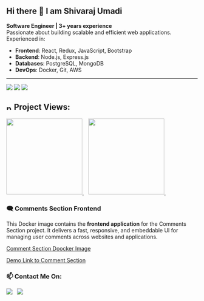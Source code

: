 Hi there 👋 I am Shivaraj Umadi
---
**Software Engineer | 3+ years experience**  
Passionate about building scalable and efficient web applications. Experienced in: 
- **Frontend**: React, Redux, JavaScript, Bootstrap  
- **Backend**: Node.js, Express.js  
- **Databases**: PostgreSQL, MongoDB  
- **DevOps**: Docker, Git, AWS  

--- 
<img src="https://skillicons.dev/icons?i=react,redux,js,nextjs,html,css,bootstrap,webpack">
<img src="https://skillicons.dev/icons?i=git,vim,nodejs,github,npm">
<img src="https://skillicons.dev/icons?i=flask,postgres,prisma,postman,docker,kubernetes">

## <img width="15" height="15" src="https://img.icons8.com/fluency/15/project-management--v1.png" alt="project-management--v1"/> Project Views:
<a href='https://github.com/shivau1208/Todo' alt='' >
  <img src='https://github.com/shivau1208/S-ToDo/assets/102743170/ce078b10-8294-475e-8f71-97bbeffdf80d' width='200' />
</a>&nbsp;&nbsp;
<a href='https://github.com/shivau1208/buymybeer' alt='' >
  <img src='https://github.com/user-attachments/assets/9498f131-2bf2-4315-99f9-1eb329849b7f' width='200' />
</a>&nbsp;&nbsp;

### 🗨️ Comments Section Frontend

This Docker image contains the **frontend application** for the Comments Section project. It delivers a fast, responsive, and embeddable UI for managing user comments across websites and applications.

[Comment Section Doocker Image](https://hub.docker.com/repository/docker/shivau1208/comments_section-frontend)

[Demo Link to Comment Section](https://comments-section-frontend-qtdfocztwa-el.a.run.app/)


### 📫 Contact Me On: 
<a href='https://www.linkedin.com/in/shivarajumadi/'><img src="https://skillicons.dev/icons?i=linkedin"></a>&nbsp;&nbsp;
<a href="mailto:shivumumadi@gmail.com" target="_blank" title="shivaraj Umadi" rel="noreferrer"><img src="https://skillicons.dev/icons?i=gmail"></a>

